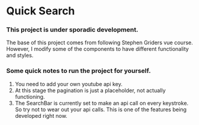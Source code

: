# Quick Search

### This project is under sporadic development.
  The base of this project comes from following Stephen Griders vue course. However, I modify some of the components to have different functionality and styles.

### Some quick notes to run the project for yourself.

1. You need to add your own youtube api key.
2. At this stage the pagination is just a placeholder, not actually functioning.
3. The SearchBar is currently set to make an api call on every keystroke. So try not to wear out your api calls. This is one of the features being developed right now.
